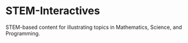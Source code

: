 # STEM-Interactives
STEM-based content for illustrating topics in Mathematics, Science, and Programming.
